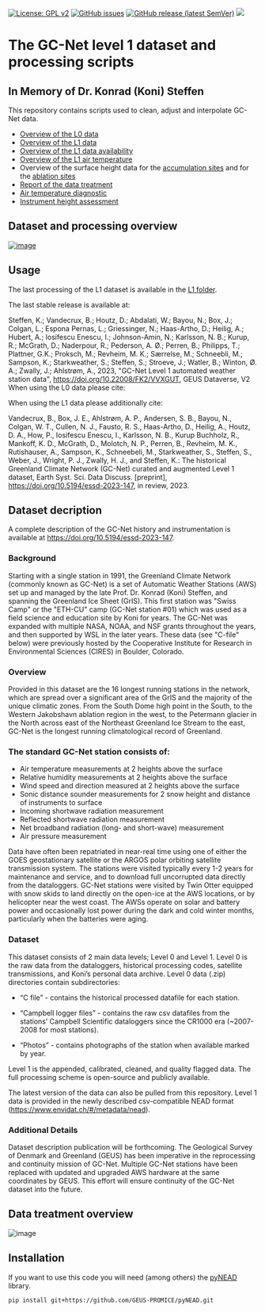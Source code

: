 [![License: GPL v2](https://img.shields.io/badge/License-GPL_v2-blue.svg)](https://github.com/GEUS-Glaciology-and-Climate/GC-Net-level-1-data-processing/blob/main/LICENSE)
[![GitHub issues](https://img.shields.io/github/issues-raw/GEUS-Glaciology-and-Climate/GC-Net-level-1-data-processing)](https://github.com/GEUS-Glaciology-and-Climate/GC-Net-level-1-data-processing/issues)
[![GitHub release (latest SemVer)](https://img.shields.io/github/v/release/GEUS-Glaciology-and-Climate/GC-Net-level-1-data-processing)](https://github.com/GEUS-Glaciology-and-Climate/GC-Net-level-1-data-processing/releases/)
[![](<https://img.shields.io/badge/Dataverse DOI-10.22008/FK2/VVXGUT-orange>)](https://doi.org/10.22008/FK2/VVXGUT)

# The GC-Net level 1 dataset and processing scripts

## In Memory of Dr. Konrad (Koni) Steffen

This repository contains scripts used to clean, adjust and interpolate GC-Net data.

- [Overview of the L0 data](out/L0_overview_toc.md)
- [Overview of the L1 data](out/L1_overview_toc.md)
- [Overview of the L1 data availability](out/L1_overview/data_availability.png)
- [Overview of the L1 air temperature](out/L1_air_temperature_overview_toc.md)
- Overview of the surface height data for the [accumulation sites](figures/L1_overview/HS_overview_accum.png) and for the [ablation sites](figures/L1_overview/HS_overview_abl.png)
- [Report of the data treatment](out/report_with_toc.md)
- [Air temperature diagnostic](out/L1_air_temperature_diagnostic_toc.md)
- [Instrument height assessment](out/L1_intrument_heights_toc.md)

## Dataset and processing overview
[![image](https://user-images.githubusercontent.com/35140661/211565684-4101ca83-4440-4610-b9a5-621eda120ed5.png)](https://docs.google.com/presentation/d/1p9Z7g7ZOYZ3aiXRJMUF1gz6hb4260d0f4XUG64YiP4Y/edit?usp=sharing)

## Usage

The last processing of the L1 dataset is available in the [L1 folder](L1).

The last stable release is available at:

Steffen, K.; Vandecrux, B.; Houtz, D.; Abdalati, W.; Bayou, N.; Box, J.; Colgan, L.; Espona Pernas, L.; Griessinger, N.; Haas-Artho, D.; Heilig, A.; Hubert, A.; Iosifescu Enescu, I.; Johnson-Amin, N.; Karlsson, N. B.; Kurup, R.; McGrath, D.; Naderpour, R.; Pederson, A. Ø.; Perren, B.; Philipps, T.; Plattner, G.K.; Proksch, M.; Revheim, M. K.; Særrelse, M.; Schneebli, M.; Sampson, K.; Starkweather, S.; Steffen, S.; Stroeve, J.; Watler, B.; Winton, Ø. A.; Zwally, J.; Ahlstrøm, A., 2023, "GC-Net Level 1 automated weather station data", https://doi.org/10.22008/FK2/VVXGUT, GEUS Dataverse, V2
When using the L0 data please cite:

When using the L1 data please additionally cite:

Vandecrux, B., Box, J. E., Ahlstrøm, A. P., Andersen, S. B., Bayou, N., Colgan, W. T., Cullen, N. J., Fausto, R. S., Haas-Artho, D., Heilig, A., Houtz, D. A., How, P., Iosifescu Enescu, I., Karlsson, N. B., Kurup Buchholz, R., Mankoff, K. D., McGrath, D., Molotch, N. P., Perren, B., Revheim, M. K., Rutishauser, A., Sampson, K., Schneebeli, M., Starkweather, S., Steffen, S., Weber, J., Wright, P. J., Zwally, H. J., and Steffen, K.: The historical Greenland Climate Network (GC-Net) curated and augmented Level 1 dataset, Earth Syst. Sci. Data Discuss. [preprint], https://doi.org/10.5194/essd-2023-147, in review, 2023. 

## Dataset decription

A complete description of the GC-Net history and instrumentation is available at https://doi.org/10.5194/essd-2023-147.

### Background
Starting with a single station in 1991, the Greenland Climate Network (commonly known as GC-Net) is a set of Automatic Weather Stations (AWS) set up and managed by the late Prof. Dr. Konrad (Koni) Steffen, and spanning the Greenland Ice Sheet (GrIS). This first station was "Swiss Camp" or the "ETH-CU" camp (GC-Net station #01) which was used as a field science and education site by Koni for years. The GC-Net was expanded with multiple NASA, NOAA, and NSF grants throughout the years, and then supported by WSL in the later years. These data (see "C-file" below) were previously hosted by the Cooperative Institute for Research in Environmental Sciences (CIRES) in Boulder, Colorado. 

### Overview 
Provided in this dataset are the 16 longest running stations in the network, which are spread over a significant area of the GrIS and the majority of the unique climatic zones. From the South Dome high point in the South, to the Western Jakobshavn ablation region in the west, to the Petermann glacier in the North across east of the Northeast Greenland Ice Stream to the east, GC-Net is the longest running climatological record of Greenland. 

### The standard GC-Net station consists of: 
* Air temperature measurements at 2 heights above the surface
* Relative humidity measurements at 2 heights above the surface
* Wind speed and direction measured at 2 heights above the surface
* Sonic distance sounder measurements for 2 snow height and distance of instruments to surface
* Incoming shortwave radiation measurement
* Reflected shortwave radiation measurement
* Net broadband radiation (long- and short-wave) measurement
* Air pressure measurement

Data have often been repatriated in near-real time using one of either the GOES geostationary satellite or the ARGOS polar orbiting satellite transmission system. The stations were visited typically every 1-2 years for maintenance and service, and to download full uncorrupted data directly from the dataloggers. GC-Net stations were visited by Twin Otter equipped with snow skids to land directly on the open-ice at the AWS locations, or by helicopter near the west coast. The AWSs operate on solar and battery power and occasionally lost power during the dark and cold winter months, particularly when the batteries were aging. 

### Dataset 
This dataset consists of 2 main data levels; Level 0 and Level 1. 
Level 0 is the raw data from the dataloggers, historical processing codes, satellite transmissions, and Koni’s personal data archive. Level 0 data (.zip) directories contain subdirectories: 

* “C file” - contains the historical processed datafile for each station.

* “Campbell logger files” - contains the raw csv datafiles from the stations’ Campbell Scientific dataloggers since the CR1000 era (~2007-2008 for most stations).

* “Photos” - contains photographs of the station when available marked by year.

Level 1 is the appended, calibrated, cleaned, and quality flagged data. The full processing scheme is open-source and publicly available.

The latest version of the data can also be pulled from this repository. Level 1 data is provided in the newly described csv-compatible NEAD format (https://www.envidat.ch/#/metadata/nead).

### Additional Details
Dataset description publication will be forthcoming. 
The Geological Survey of Denmark and Greenland (GEUS) has been imperative in the reprocessing and continuity mission of GC-Net. Multiple GC-Net stations have been replaced with updated and upgraded AWS hardware at the same coordinates by GEUS. This effort will ensure continuity of the GC-Net dataset into the future.  


## Data treatment overview

![image](https://user-images.githubusercontent.com/35140661/173344278-09b6a34e-cf0f-4f9c-af9a-5a109b51101a.png)

## Installation
If you want to use this code you will need (among others) the [pyNEAD](https://github.com/GEUS-PROMICE/pyNEAD) library.

```
pip install git+https://github.com/GEUS-PROMICE/pyNEAD.git

```
